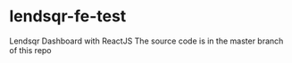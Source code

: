 # lendsqr-fe-test
Lendsqr Dashboard with ReactJS
The source code is in the master branch of this repo
